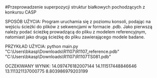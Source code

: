 #Przeprowadzenie superpozycji struktur białkowych pochodzących z konkursu CASP

SPOSÓB UŻYCIA: Program uruchamia się z poziomu konsoli, podając na wejściu ścieżki do plików z sekwencjami w formacie .pdb. Jako pierwszą należy podać ścieżkę prowadzącą do pliku z modelem referencyjnym, natomiast jako drugą ścieżkę do pliku zawierającego modele badane. 

PRZYKŁAD UŻYCIA:  python main.py "C:\Users\bkasp\Downloads\R1107\R1107_reference.pdb" "C:\Users\bkasp\Downloads\R1107\R1107TS081.pdb"

OCZEKIWANY WYNIK:
14.097476182007144
14.111517448846646
13.111321137000775
8.803986979203199

